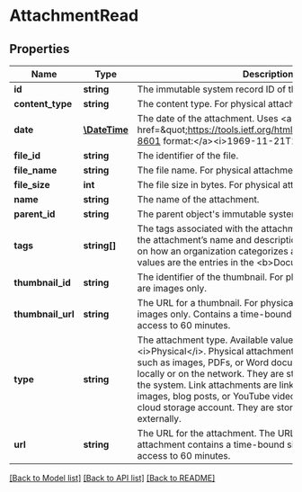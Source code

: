 # AttachmentRead

## Properties
Name | Type | Description | Notes
------------ | ------------- | ------------- | -------------
**id** | **string** | The immutable system record ID of the attachment. | [optional] 
**content_type** | **string** | The content type. For physical attachments only. | [optional] 
**date** | [**\DateTime**](\DateTime.md) | The date of the attachment. Uses &lt;a href&#x3D;\&quot;https://tools.ietf.org/html/rfc3339\&quot;&gt;ISO-8601 format:&lt;/a&gt;&lt;i&gt;1969-11-21T10:29:43-04:00&lt;/i&gt;. | [optional] 
**file_id** | **string** | The identifier of the file. | [optional] 
**file_name** | **string** | The file name. For physical attachments only. | [optional] 
**file_size** | **int** | The file size in bytes. For physical attachments only. | [optional] 
**name** | **string** | The name of the attachment. | [optional] 
**parent_id** | **string** | The parent object&#x27;s immutable system record ID. | [optional] 
**tags** | **string[]** | The tags associated with the attachment. Tags supplement the attachment’s name and description and identify it based on how an organization categorizes attachments. Available values are the entries in the &lt;b&gt;Document Tags&lt;/b&gt; table. | [optional] 
**thumbnail_id** | **string** | The identifier of the thumbnail. For physical attachments that are images only. | [optional] 
**thumbnail_url** | **string** | The URL for a thumbnail. For physical attachments that are images only. Contains a time-bound signature that limits access to 60 minutes. | [optional] 
**type** | **string** | The attachment type. Available values are &lt;i&gt;Link&lt;/i&gt; and &lt;i&gt;Physical&lt;/i&gt;. Physical attachments are uploaded files such as images, PDFs, or Word documents that are saved locally or on the network. They are stored and managed in the system. Link attachments are links to files such as images, blog posts, or YouTube videos that are online or in a cloud storage account. They are stored and managed externally. | [optional] 
**url** | **string** | The URL for the attachment. The URL for a physical attachment contains a time-bound signature that limits access to 60 minutes. | [optional] 

[[Back to Model list]](../../README.md#documentation-for-models) [[Back to API list]](../../README.md#documentation-for-api-endpoints) [[Back to README]](../../README.md)

